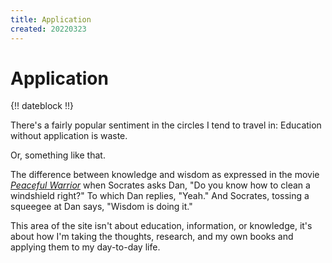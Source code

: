 ```yaml
---
title: Application
created: 20220323
---
```


# Application

{!! dateblock !!}

There's a fairly popular sentiment in the circles I tend to travel in: Education without application is waste.

Or, something like that.

The difference between knowledge and wisdom as expressed in the movie [*Peaceful Warrior*](https://www.imdb.com/title/tt0438315/) when Socrates asks Dan, "Do you know how to clean a windshield right?" To which Dan replies, "Yeah." And Socrates, tossing a squeegee at Dan says, "Wisdom is doing it."

This area of the site isn't about education, information, or knowledge, it's about how I'm taking the thoughts, research, and my own books and applying them to my day-to-day life.
